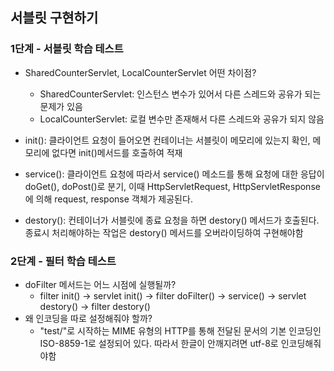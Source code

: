 ## 서블릿 구현하기
### 1단계 - 서블릿 학습 테스트
+ SharedCounterServlet, LocalCounterServlet 어떤 차이점?
  + SharedCounterServlet: 인스턴스 변수가 있어서 다른 스레드와 공유가 되는 문제가 있음
  + LocalCounterServlet: 로컬 변수만 존재해서 다른 스레드와 공유가 되지 않음
  
+ init(): 클라이언트 요청이 들어오면 컨테이너는 서블릿이 메모리에 있는지 확인, 메모리에 없다면 init()메서드를 호출하여 적재
+ service(): 클라이언트 요청에 따라서 service() 메소드를 통해 요청에 대한 응답이 doGet(), doPost()로 분기, 이때 HttpServletRequest,
            HttpServletResponse에 의해 request, response 객체가 제공된다.
+ destory(): 컨테이너가 서블릿에 종료 요청을 하면 destory() 메서드가 호출된다. 종료시 처리해야하는 작업은 destory() 메서드를 오버라이딩하여 구현해야함

### 2단계 - 필터 학습 테스트
+ doFilter 메서드는 어느 시점에 실행될까?
  + filter init() -> servlet init() -> filter doFilter() -> service() -> servlet destory() -> filter destory()
+ 왜 인코딩을 따로 설정해줘야 할까?
  + "test/"로 시작하는 MIME 유형의 HTTP를 통해 전달된 문서의 기본 인코딩인 ISO-8859-1로 설정되어 있다. 따라서 한글이 안깨지려면 utf-8로 인코딩해줘야함
